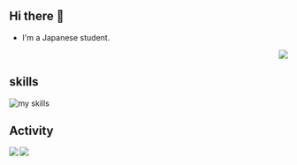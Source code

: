 ## Hi there 👋
- I'm a Japanese student.


<div align="right">
  <img src="https://komarev.com/ghpvc/?username=Yukkurisiteikitai" />
</div>

## skills  
<img alt="my skills" src="https://skillicons.dev/icons?theme=dark&perline=6&i=html,css,js,bootstrap,python,flask,bash,git,github,docker,aws,blender,vscode" />


## Activity
<a href="https://github.com/anuraghazra/github-readme-stats">
  <img align="left" src="https://github-readme-stats.vercel.app/api?username=Yukkurisiteikitai&count_private=true&show_icons=true" />
</a>
<a href="https://github.com/anuraghazra/github-readme-stats">
  <img align="left" src="https://github-readme-stats.vercel.app/api/top-langs/?username=Yukkurisiteikitai&count_private=true" />
</a>
<br>
<!--
**Yukkurisiteikitai/Yukkurisiteikitai** is a ✨ _special_ ✨ repository because its `README.md` (this file) appears on your GitHub profile.

Here are some ideas to get you started:

- 🔭 I’m currently working on ...
- 🌱 I’m currently learning ...
- 👯 I’m looking to collaborate on ...
- 🤔 I’m looking for help with ...
- 💬 Ask me about ...
- 📫 How to reach me: ...
- 😄 Pronouns: ...
- ⚡ Fun fact: ...
-->
